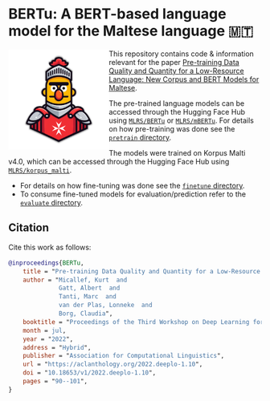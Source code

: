 # BERTu: A BERT-based language model for the Maltese language :malta:

<img src="logo.png" width="200" margin-right="1em" align="left" />

This repository contains code & information relevant for the paper [Pre-training Data Quality and Quantity for a Low-Resource Language: New Corpus and BERT Models for Maltese](https://aclanthology.org/2022.deeplo-1.10/).

The pre-trained language models can be accessed through the Hugging Face Hub using [`MLRS/BERTu`](https://huggingface.co/MLRS/BERTu) or [`MLRS/mBERTu`](https://huggingface.co/MLRS/mBERTu).
For details on how pre-training was done see the [`pretrain` directory](pretrain).

The models were trained on Korpus Malti v4.0, which can be accessed through the Hugging Face Hub using [`MLRS/korpus_malti`](https://huggingface.co/datasets/MLRS/korpus_malti).

- For details on how fine-tuning was done see the [`finetune` directory](finetune).
- To consume fine-tuned models for evaluation/prediction refer to the [`evaluate` directory](evaluate).

## Citation

Cite this work as follows: 

```bibtex
@inproceedings{BERTu,
    title = "Pre-training Data Quality and Quantity for a Low-Resource Language: New Corpus and {BERT} Models for {M}altese",
    author = "Micallef, Kurt  and
              Gatt, Albert  and
              Tanti, Marc  and
              van der Plas, Lonneke  and
              Borg, Claudia",
    booktitle = "Proceedings of the Third Workshop on Deep Learning for Low-Resource Natural Language Processing",
    month = jul,
    year = "2022",
    address = "Hybrid",
    publisher = "Association for Computational Linguistics",
    url = "https://aclanthology.org/2022.deeplo-1.10",
    doi = "10.18653/v1/2022.deeplo-1.10",
    pages = "90--101",
}
```
